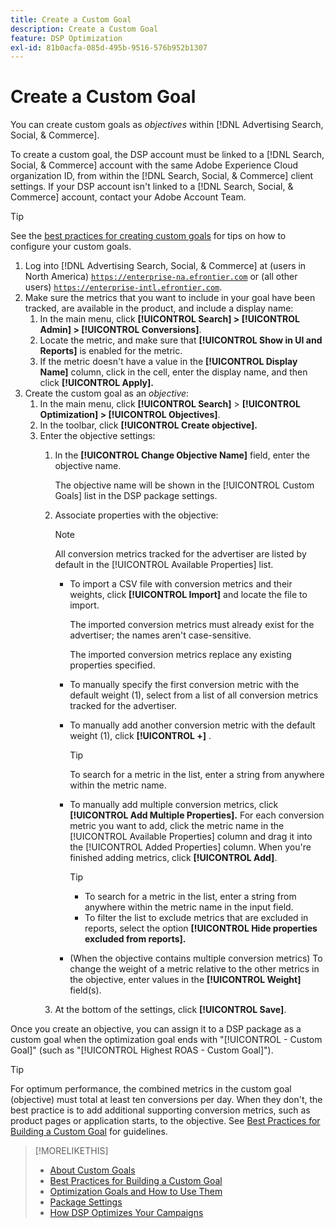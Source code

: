 ```yaml
---
title: Create a Custom Goal
description: Create a Custom Goal
feature: DSP Optimization
exl-id: 81b0acfa-085d-495b-9516-576b952b1307
---
```

# Create a Custom Goal

 You can create custom goals as *objectives* within [!DNL Advertising Search, Social, & Commerce].

To create a custom goal, the DSP account must be linked to a [!DNL Search, Social, & Commerce] account with the same Adobe Experience Cloud organization ID, from within the [!DNL Search, Social, & Commerce] client settings. If your DSP account isn't linked to a [!DNL Search, Social, & Commerce] account, contact your Adobe Account Team.

>[!TIP]
>
>See the [best practices for creating custom goals](custom-goal-best-practices.md) for tips on how to configure your custom goals.

1. Log into [!DNL Advertising Search, Social, & Commerce] at (users in North America) [`https://enterprise-na.efrontier.com`](https://enterprise-na.efrontier.com) or (all other users) [`https://enterprise-intl.efrontier.com`](https://enterprise-intl.efrontier.com).
1. Make sure the metrics that you want to include in your goal have been tracked, are available in the product, and include a display name:
    1. In the main menu, click **[!UICONTROL Search] > [!UICONTROL Admin] > [!UICONTROL Conversions]**.
    1. Locate the metric, and make sure that **[!UICONTROL Show in UI and Reports]** is enabled for the metric.
    1. If the metric doesn't have a value in the **[!UICONTROL Display Name]** column, click in the cell, enter the display name, and then click **[!UICONTROL Apply].**
1. Create the custom goal as an *objective*:
    1. In the main menu, click **[!UICONTROL Search]** > **[!UICONTROL Optimization] > [!UICONTROL Objectives]**.
    1. In the toolbar, click **[!UICONTROL Create objective].**
    1. Enter the objective settings:
        1. In the **[!UICONTROL Change Objective Name]** field, enter the objective name.

           The objective name will be shown in the [!UICONTROL Custom Goals] list in the DSP package settings.

        1. Associate properties with the objective:

           >[!NOTE]
           >
           > All conversion metrics tracked for the advertiser are listed by default in the [!UICONTROL Available Properties] list.

            * To import a CSV file with conversion metrics and their weights, click **[!UICONTROL Import]** and locate the file to import.

               The imported conversion metrics must already exist for the advertiser; the names aren't case-sensitive.

               The imported conversion metrics replace any existing properties specified.

            * To manually specify the first conversion metric with the default weight (1), select from a list of all conversion metrics tracked for the advertiser.

            * To manually add another conversion metric with the default weight (1), click **[!UICONTROL +]** .

               >[!TIP]
               >
               > To search for a metric in the list, enter a string from anywhere within the metric name.

            * To manually add multiple conversion metrics, click **[!UICONTROL Add Multiple Properties].** For each conversion metric you want to add, click the metric name in the [!UICONTROL Available Properties] column and drag it into the [!UICONTROL Added Properties] column. When you're finished adding metrics, click **[!UICONTROL Add]**.

               >[!TIP]
               >
               >* To search for a metric in the list, enter a string from anywhere within the metric name in the input field.
               >* To filter the list to exclude metrics that are excluded in reports, select the option **[!UICONTROL Hide properties excluded from reports].**

            * (When the objective contains multiple conversion metrics) To change the weight of a metric relative to the other metrics in the objective, enter values in the **[!UICONTROL Weight]** field(s).

        1. At the bottom of the settings, click **[!UICONTROL Save]**.

Once you create an objective, you can assign it to a DSP package as a custom goal when the optimization goal ends with "[!UICONTROL - Custom Goal]" (such as "[!UICONTROL Highest ROAS - Custom Goal]").

>[!TIP]
>
>For optimum performance, the combined metrics in the custom goal (objective) must total at least ten conversions per day. When they don't, the best practice is to add additional supporting conversion metrics, such as product pages or application starts, to the objective. See [Best Practices for Building a Custom Goal](custom-goal-best-practices.md) for guidelines.

>[!MORELIKETHIS]
>
>* [About Custom Goals](custom-goal-about.md)
>* [Best Practices for Building a Custom Goal](custom-goal-best-practices.md)
>* [Optimization Goals and How to Use Them](optimization-goals.md)
>* [Package Settings](/help/dsp/campaign-management/packages/package-settings.md)
> * [How DSP Optimizes Your Campaigns](optimization-how-dsp-optimizes-campaigns.md)
